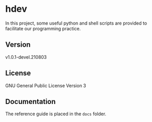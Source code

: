 # hdev

In this project, some useful python and shell scripts are provided to facilitate our programming practice.

## Version

v1.0.1-devel.210803

## License

GNU General Public License Version 3

## Documentation

The reference guide is placed in the `docs` folder.
